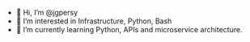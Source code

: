 - 👋 Hi, I’m @jgpersy
- 👀 I’m interested in Infrastructure, Python, Bash
- 🌱 I’m currently learning Python, APIs and microservice architecture.

<!---
jgpersy/jgpersy is a ✨ special ✨ repository because its `README.md` (this file) appears on your GitHub profile.
You can click the Preview link to take a look at your changes.
--->
